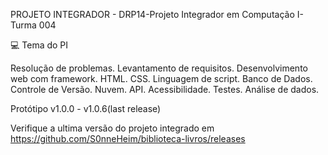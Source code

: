 PROJETO INTEGRADOR - DRP14-Projeto Integrador em Computação I-Turma 004

💻 Tema do PI

Resolução de problemas. Levantamento de requisitos. Desenvolvimento web com framework. HTML. CSS. Linguagem de script. Banco de Dados. Controle de Versão. Nuvem. API. Acessibilidade. Testes. Análise de dados.

Protótipo v1.0.0 - v1.0.6(last release)

Verifique a ultima versão do projeto integrado em https://github.com/S0nneHeim/biblioteca-livros/releases
